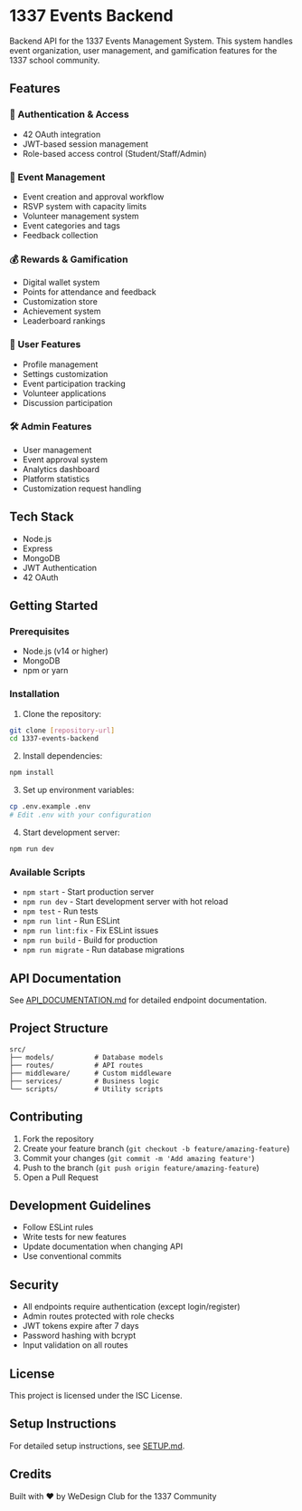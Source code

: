 # 1337 Events Backend

Backend API for the 1337 Events Management System. This system handles event organization, user management, and gamification features for the 1337 school community.

## Features

### 🔐 Authentication & Access
- 42 OAuth integration
- JWT-based session management
- Role-based access control (Student/Staff/Admin)

### 📅 Event Management
- Event creation and approval workflow
- RSVP system with capacity limits
- Volunteer management system
- Event categories and tags
- Feedback collection

### 💰 Rewards & Gamification
- Digital wallet system
- Points for attendance and feedback
- Customization store
- Achievement system
- Leaderboard rankings

### 👥 User Features
- Profile management
- Settings customization
- Event participation tracking
- Volunteer applications
- Discussion participation

### 🛠️ Admin Features
- User management
- Event approval system
- Analytics dashboard
- Platform statistics
- Customization request handling

## Tech Stack

- Node.js
- Express
- MongoDB
- JWT Authentication
- 42 OAuth

## Getting Started

### Prerequisites
- Node.js (v14 or higher)
- MongoDB
- npm or yarn

### Installation
1. Clone the repository:
```bash
git clone [repository-url]
cd 1337-events-backend
```

2. Install dependencies:
```bash
npm install
```

3. Set up environment variables:
```bash
cp .env.example .env
# Edit .env with your configuration
```

4. Start development server:
```bash
npm run dev
```

### Available Scripts

- `npm start` - Start production server
- `npm run dev` - Start development server with hot reload
- `npm test` - Run tests
- `npm run lint` - Run ESLint
- `npm run lint:fix` - Fix ESLint issues
- `npm run build` - Build for production
- `npm run migrate` - Run database migrations

## API Documentation

See [API_DOCUMENTATION.md](API_DOCUMENTATION.md) for detailed endpoint documentation.

## Project Structure

```
src/
├── models/          # Database models
├── routes/          # API routes
├── middleware/      # Custom middleware
├── services/        # Business logic
└── scripts/         # Utility scripts
```

## Contributing

1. Fork the repository
2. Create your feature branch (`git checkout -b feature/amazing-feature`)
3. Commit your changes (`git commit -m 'Add amazing feature'`)
4. Push to the branch (`git push origin feature/amazing-feature`)
5. Open a Pull Request

## Development Guidelines

- Follow ESLint rules
- Write tests for new features
- Update documentation when changing API
- Use conventional commits

## Security

- All endpoints require authentication (except login/register)
- Admin routes protected with role checks
- JWT tokens expire after 7 days
- Password hashing with bcrypt
- Input validation on all routes

## License

This project is licensed under the ISC License.

## Setup Instructions

For detailed setup instructions, see [SETUP.md](SETUP.md).

## Credits

Built with ❤️ by WeDesign Club for the 1337 Community

